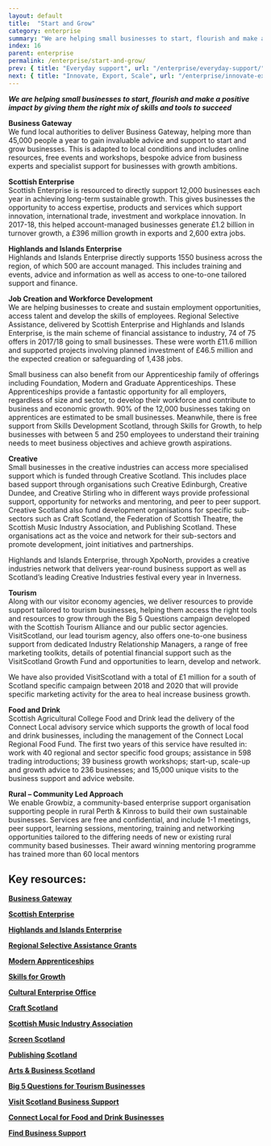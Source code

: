 ```yaml
---
layout: default
title:  "Start and Grow"
category: enterprise
summary: "We are helping small businesses to start, flourish and make a positive impact by giving them the right mix of skills and tools to succeed"
index: 16
parent: enterprise
permalink: /enterprise/start-and-grow/
prev: { title: "Everyday support", url: "/enterprise/everyday-support/" }
next: { title: "Innovate, Export, Scale", url: "/enterprise/innovate-export-scale/" }
---
```

***We are helping small businesses to start, flourish and make a positive impact by giving them the right mix of skills and tools to succeed***

**Business Gateway**  
We fund local authorities to deliver Business Gateway, helping more than 45,000 people a year to gain invaluable advice and support to start and grow businesses. This is adapted to local conditions and includes online resources, free events and workshops, bespoke advice from business experts and specialist support for businesses with growth ambitions.  

**Scottish Enterprise**  
Scottish Enterprise is resourced to directly support 12,000 businesses each year in achieving long-term sustainable growth. This gives businesses the opportunity to access expertise, products and services which support innovation, international trade, investment and workplace innovation.  In 2017-18, this helped account-managed businesses generate £1.2 billion in turnover growth, a £396 million growth in exports and 2,600 extra jobs.  

**Highlands and Islands Enterprise**  
Highlands and Islands Enterprise directly supports 1550 business across the region, of which 500 are account managed. This includes training and events, advice and information as well as access to one-to-one tailored support and finance.   

**Job Creation and Workforce Development**  
We are helping businesses to create and sustain employment opportunities, access talent and develop the skills of employees. Regional Selective Assistance, delivered by Scottish Enterprise and Highlands and Islands Enterprise, is the main scheme of financial assistance to industry, 74 of 75 offers in 2017/18 going to small businesses. These were worth £11.6 million and supported projects involving planned investment of £46.5 million and the expected creation or safeguarding of 1,438 jobs.  

Small business can also benefit from our Apprenticeship family of offerings including Foundation, Modern and Graduate Apprenticeships. These Apprenticeships provide a fantastic opportunity for all employers, regardless of size and sector, to develop their workforce and contribute to business and economic growth. 90% of the 12,000 businesses taking on apprentices are estimated to be small businesses. Meanwhile, there is free support from Skills Development Scotland, through Skills for Growth, to help businesses with between 5 and 250 employees to understand their training needs to meet business objectives and achieve growth aspirations.  

**Creative**  
Small businesses in the creative industries can access more specialised support which is funded through Creative Scotland. This includes place based support through organisations such Creative Edinburgh, Creative Dundee, and Creative Stirling who in different ways provide professional support, opportunity for networks and mentoring, and peer to peer support. Creative Scotland also fund development organisations for specific sub-sectors such as Craft Scotland, the Federation of Scottish Theatre, the Scottish Music Industry Association, and Publishing Scotland. These organisations act as the voice and network for their sub-sectors and promote development, joint initiatives and partnerships.  

Highlands and Islands Enterprise, through XpoNorth, provides a creative industries network that delivers year-round business support as well as Scotland’s leading Creative Industries festival every year in Inverness.  

**Tourism**   
Along with our visitor economy agencies, we deliver resources to provide support tailored to tourism businesses, helping them access the right tools and resources to grow through the Big 5 Questions campaign developed with the Scottish Tourism Alliance and our public sector agencies. VisitScotland, our lead tourism agency, also offers one-to-one business support from dedicated Industry Relationship Managers, a range of free marketing toolkits, details of potential financial support such as the VisitScotland Growth Fund and opportunities to learn, develop and network. 

We have also provided VisitScotland with a total of £1 million for a south of Scotland specific campaign between 2018 and 2020 that will provide specific marketing activity for the area to heal increase business growth.  
  
**Food and Drink**  
Scottish Agricultural College Food and Drink lead the delivery of the Connect Local advisory service which supports the growth of local food and drink businesses, including the management of the Connect Local Regional Food Fund. The first two years of this service have resulted in: work with 40 regional and sector specific food groups; assistance in 598 trading introductions; 39 business growth workshops; start-up, scale-up and growth advice to 236 businesses; and 15,000 unique visits to the business support and advice website.  

**Rural – Community Led Approach**   
We enable Growbiz, a community-based enterprise support organisation supporting people in rural Perth & Kinross to build their own sustainable businesses.  Services are free and confidential, and include 1-1 meetings, peer support, learning sessions, mentoring, training and networking opportunities tailored to the differing needs of new or existing rural community based businesses.  Their award winning mentoring programme has trained more than 60 local mentors  

## Key resources:

**[Business Gateway](https://www.bgateway.com/)**

**[Scottish Enterprise](https://www.scottish-enterprise.com/)**

**[Highlands and Islands Enterprise](http://www.hie.co.uk/)**

**[Regional Selective Assistance Grants](https://www.scottish-enterprise.com/support-for-businesses/funding-and-grants/growing-your-business/regional-selective-assistance-grant)**

**[Modern Apprenticeships](https://www.apprenticeships.scot/for-employers/)**

**[Skills for Growth](https://www.skillsdevelopmentscotland.co.uk/what-we-do/supporting-scotlands-employers/skills-for-growth/)**

**[Cultural Enterprise Office](https://creativeentrepreneursclub.co.uk/)**

**[Craft Scotland](https://www.craftscotland.org/)**

**[Scottish Music Industry Association](https://www.smia.org.uk/)**

**[Screen Scotland](https://www.screen.scot/funding-and-support)**

**[Publishing Scotland](http://www.publishingscotland.org/)**

**[Arts & Business Scotland](http://www.aandbscotland.org.uk/)**

**[Big 5 Questions for Tourism Businesses](https://scottishtourismalliance.co.uk/big-5-questions/)**

**[Visit Scotland Business Support](https://www.visitscotland.org/supporting-your-business)**

**[Connect Local for Food and Drink Businesses](http://www.connectlocal.scot/)**  

**[Find Business Support](https://findbusinesssupport.gov.scot/browse-support#!Products=/a-to-z/show+25/page+1)**
